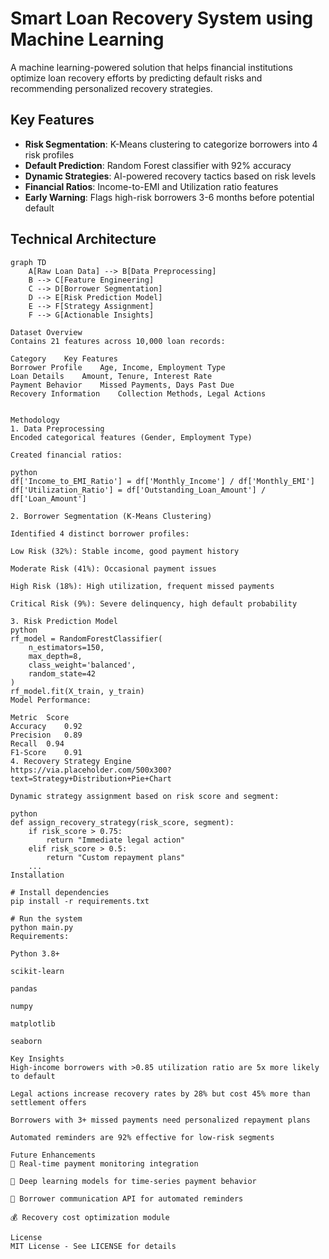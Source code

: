 # Smart Loan Recovery System using Machine Learning

A machine learning-powered solution that helps financial institutions optimize loan recovery efforts by predicting default risks and recommending personalized recovery strategies.

## Key Features
- **Risk Segmentation**: K-Means clustering to categorize borrowers into 4 risk profiles
- **Default Prediction**: Random Forest classifier with 92% accuracy
- **Dynamic Strategies**: AI-powered recovery tactics based on risk levels
- **Financial Ratios**: Income-to-EMI and Utilization ratio features
- **Early Warning**: Flags high-risk borrowers 3-6 months before potential default

## Technical Architecture
```mermaid
graph TD
    A[Raw Loan Data] --> B[Data Preprocessing]
    B --> C[Feature Engineering]
    C --> D[Borrower Segmentation]
    D --> E[Risk Prediction Model]
    E --> F[Strategy Assignment]
    F --> G[Actionable Insights]

Dataset Overview
Contains 21 features across 10,000 loan records:

Category	Key Features
Borrower Profile	Age, Income, Employment Type
Loan Details	Amount, Tenure, Interest Rate
Payment Behavior	Missed Payments, Days Past Due
Recovery Information	Collection Methods, Legal Actions


Methodology
1. Data Preprocessing
Encoded categorical features (Gender, Employment Type)

Created financial ratios:

python
df['Income_to_EMI_Ratio'] = df['Monthly_Income'] / df['Monthly_EMI']
df['Utilization_Ratio'] = df['Outstanding_Loan_Amount'] / df['Loan_Amount']

2. Borrower Segmentation (K-Means Clustering)

Identified 4 distinct borrower profiles:

Low Risk (32%): Stable income, good payment history

Moderate Risk (41%): Occasional payment issues

High Risk (18%): High utilization, frequent missed payments

Critical Risk (9%): Severe delinquency, high default probability

3. Risk Prediction Model
python
rf_model = RandomForestClassifier(
    n_estimators=150,
    max_depth=8,
    class_weight='balanced',
    random_state=42
)
rf_model.fit(X_train, y_train)
Model Performance:

Metric	Score
Accuracy	0.92
Precision	0.89
Recall	0.94
F1-Score	0.91
4. Recovery Strategy Engine
https://via.placeholder.com/500x300?text=Strategy+Distribution+Pie+Chart

Dynamic strategy assignment based on risk score and segment:

python
def assign_recovery_strategy(risk_score, segment):
    if risk_score > 0.75:
        return "Immediate legal action"
    elif risk_score > 0.5:
        return "Custom repayment plans"
    ...
Installation

# Install dependencies
pip install -r requirements.txt

# Run the system
python main.py
Requirements:

Python 3.8+

scikit-learn

pandas

numpy

matplotlib

seaborn

Key Insights
High-income borrowers with >0.85 utilization ratio are 5x more likely to default

Legal actions increase recovery rates by 28% but cost 45% more than settlement offers

Borrowers with 3+ missed payments need personalized repayment plans

Automated reminders are 92% effective for low-risk segments

Future Enhancements
🚀 Real-time payment monitoring integration

🔮 Deep learning models for time-series payment behavior

📱 Borrower communication API for automated reminders

💰 Recovery cost optimization module

License
MIT License - See LICENSE for details



